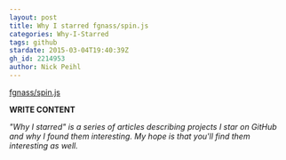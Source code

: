 ```yaml
---
layout: post
title: Why I starred fgnass/spin.js
categories: Why-I-Starred
tags: github
stardate: 2015-03-04T19:40:39Z
gh_id: 2214953
author: Nick Peihl
---
```


[fgnass/spin.js](https://github.com/fgnass/spin.js)

**WRITE CONTENT**

*"Why I starred" is a series of articles describing projects I star on GitHub and why I found them interesting. My hope is that you'll find them interesting as well.*

